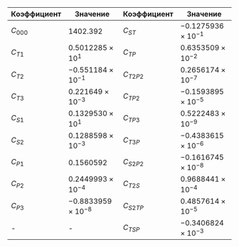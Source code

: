 Коэффициент | Значение | Коэффициент | Значение
--- | --- | --- | ---
$C_{000}$  | $1402.392$                 | $C_{ST}$   | $-0.1275936\times10^{-1}$
$C_{T1}$   | $0.5012285\times10^{1}$    | $C_{TP}$   | $0.6353509\times10^{-2}$
$C_{T2}$   | $-0.551184\times10^{-1}$   | $C_{T2P2}$ | $0.2656174\times10^{-7}$
$C_{T3}$   | $0.221649\times10^{-3}$    | $C_{TP2}$  | $-0.1593895\times10^{-5}$
$C_{S1}$   | $0.1329530\times10^{1}$    | $C_{TP3}$  | $0.5222483\times10^{-9}$
$C_{S2}$   | $0.1288598\times10^{-3}$   | $C_{T3P}$  | $-0.4383615\times10^{-6}$
$C_{P1}$   | $0.1560592$                | $C_{S2P2}$ | $-0.1616745\times10^{-8}$
$C_{P2}$   | $0.2449993\times10^{-4}$   | $C_{T2S}$  | $0.9688441\times10^{-4}$
$C_{P3}$   | $-0.8833959\times10^{-8}$  | $C_{S2TP}$ | $0.4857614\times10^{-5}$
-          | -                          | $C_{TSP}$  | $-0.3406824\times10^{-3}$